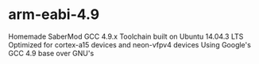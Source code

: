 # arm-eabi-4.9
Homemade SaberMod GCC 4.9.x Toolchain built on Ubuntu 14.04.3 LTS
Optimized for cortex-a15 devices and neon-vfpv4 devices
Using Google's GCC 4.9 base over GNU's
